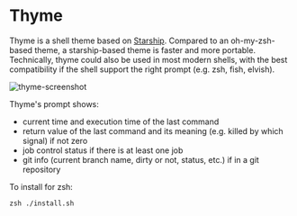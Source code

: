 # Thyme

Thyme is a shell theme based on [Starship](https://starship.rs). Compared to an oh-my-zsh-based theme, a starship-based theme is faster and more portable. Technically, thyme could also be used in most modern shells, with the best compatibility if the shell support the right prompt (e.g. zsh, fish, elvish).

![thyme-screenshot](img/thyme-v2-screenshot.png)

Thyme's prompt shows:

- current time and execution time of the last command
- return value of the last command and its meaning (e.g. killed by which signal) if not zero
- job control status if there is at least one job
- git info (current branch name, dirty or not, status, etc.) if in a git repository

To install for zsh:

```shell
zsh ./install.sh
```

